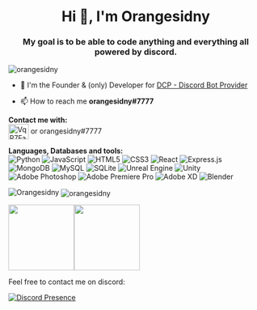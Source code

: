 <h1 align="center">Hi 👋, I'm Orangesidny</h1>
<h3 align="center">My goal is to be able to code anything and everything all powered by discord.</h3>

<p align="left"> <img src="https://komarev.com/ghpvc/?username=orangesidny&label=Profile%20views&color=0e75b6&style=flat" alt="orangesidny" />

  - 🔭 I'm the Founder & (only) Developer for [DCP - Discord Bot Provider](https://oranges.host/store)
  
  - 📫 How to reach me **orangesidny#7777**
  

**Contact me with:** <br>
<a href="https://discord.gg/4qCugg5nmw" target="blank"><img align="center" src="https://raw.githubusercontent.com/rahuldkjain/github-profile-readme-generator/master/src/images/icons/Social/discord.svg" alt="VqR7FaEkUr" height="30" width="40" /></a> or orangesidny#7777

**Languages, Databases and tools:**
<br>
![Python](https://img.shields.io/badge/python-3670A0?style=for-the-badge&logo=python&logoColor=ffdd54)
![JavaScript](https://img.shields.io/badge/javascript-%23323330.svg?style=for-the-badge&logo=javascript&logoColor=%23F7DF1E)
![HTML5](https://img.shields.io/badge/html5-%23E34F26.svg?style=for-the-badge&logo=html5&logoColor=white)
![CSS3](https://img.shields.io/badge/css3-%231572B6.svg?style=for-the-badge&logo=css3&logoColor=white)
![React](https://img.shields.io/badge/react-%2320232a.svg?style=for-the-badge&logo=react&logoColor=%2361DAFB)
![Express.js](https://img.shields.io/badge/express.js-%23404d59.svg?style=for-the-badge&logo=express&logoColor=%2361DAFB)
![MongoDB](https://img.shields.io/badge/MongoDB-%234ea94b.svg?style=for-the-badge&logo=mongodb&logoColor=white)
![MySQL](https://img.shields.io/badge/mysql-%2300f.svg?style=for-the-badge&logo=mysql&logoColor=white)
![SQLite](https://img.shields.io/badge/sqlite-%2307405e.svg?style=for-the-badge&logo=sqlite&logoColor=white)
![Unreal Engine](https://img.shields.io/badge/unrealengine-%23313131.svg?style=for-the-badge&logo=unrealengine&logoColor=white)
![Unity](https://img.shields.io/badge/unity-%23000000.svg?style=for-the-badge&logo=unity&logoColor=white)
![Adobe Photoshop](https://img.shields.io/badge/adobephotoshop-%2331A8FF.svg?style=for-the-badge&logo=adobephotoshop&logoColor=white)
![Adobe Premiere Pro](https://img.shields.io/badge/Adobe%20Premiere%20Pro-9999FF.svg?style=for-the-badge&logo=Adobe%20Premiere%20Pro&logoColor=white)
![Adobe XD](https://img.shields.io/badge/Adobe%20XD-470137?style=for-the-badge&logo=Adobe%20XD&logoColor=#FF61F6)
![Blender](https://img.shields.io/badge/blender-%23F5792A.svg?style=for-the-badge&logo=blender&logoColor=white)




![Orangesidny](https://github-readme-stats.vercel.app/api?username=orangesidny&count_private=true&show_icons=true)
<a>
  <img align="center" src="https://github-readme-streak-stats.herokuapp.com/?user=orangesidny&" alt="orangesidny" />
</a>

 <img align="" height='130px' src="https://github-readme-stats.vercel.app/api?username=orangesidny&hide_title=true&show_icons=true&include_all_commits=true&line_height=21&bg_color=0,EC6C6C,FFD479,FFFC79,73FA79&theme=graywhite" /><img align="" height='130px' src="https://github-readme-stats.vercel.app/api/top-langs/?username=orangesidny&hide_title=true&layout=compact&bg_color=0,73FA79,73FDFF,7A81FF&theme=graywhite" />

Feel free to contact me on discord:


[![Discord Presence](https://lanyard-profile-readme.vercel.app/api/518542720936181771)](https://discord.com/users/518542720936181771)

<!-- [![Top Langs](https://github-readme-stats.vercel.app/api/top-langs/?username=orangesidny&layout=compact)](https://github.com/orangesidny) -->


